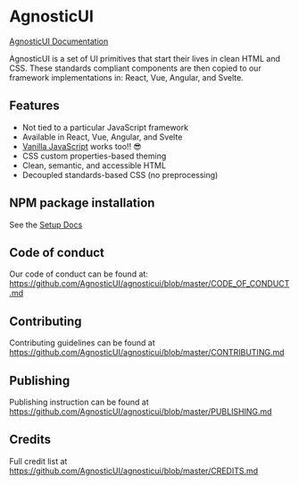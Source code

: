 # AgnosticUI


[AgnosticUI Documentation](https://agnosticui.github.io/agnosticui)

AgnosticUI is a set of UI primitives that start their lives in clean HTML and CSS. These standards compliant components are then copied to our framework implementations in: React, Vue, Angular, and Svelte.

## Features

- Not tied to a particular JavaScript framework
- Available in React, Vue, Angular, and Svelte
- [Vanilla JavaScript](http://vanilla-js.com/) works too!! 😎
- CSS custom properties-based theming
- Clean, semantic, and accessible HTML
- Decoupled standards-based CSS (no preprocessing)

## NPM package installation

See the [Setup Docs](https://agnosticui.github.io/agnosticui/docs/setup.html)
## Code of conduct

Our code of conduct can be found at: https://github.com/AgnosticUI/agnosticui/blob/master/CODE_OF_CONDUCT.md

## Contributing

Contributing guidelines can be found at https://github.com/AgnosticUI/agnosticui/blob/master/CONTRIBUTING.md

## Publishing

Publishing instruction can be found at https://github.com/AgnosticUI/agnosticui/blob/master/PUBLISHING.md

## Credits

Full credit list at https://github.com/AgnosticUI/agnosticui/blob/master/CREDITS.md
